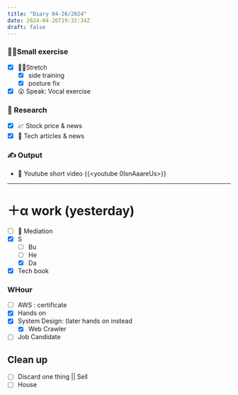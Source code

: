 ```yaml
---
title: "Diary 04-26/2024"  
date: 2024-04-26T19:32:34Z
draft: false
---
```


### 🧘‍♀️Small exercise

- [x]  🧎‍♀️Stretch
    - [x]  side training
    - [x]  posture fix
- [x]  😮 Speak: Vocal exercise

### 👀 Research

- [x]  📈 Stock price & news
- [x]  👾 Tech articles & news

### ✍️ Output

- 🎥 Youtube short video {{<youtube 0IsnAaareUs>}}

---

# ＋α work (yesterday)

- [ ]  🧘 Mediation
- [x]  S
    - [ ]  Bu
    - [ ]  He
    - [x]  Da
- [x]  Tech book

### WHour

- [ ]  AWS : certificate
- [x]  Hands on
- [x]  System Design:  (later hands on instead
    - [x]  Web Crawler
- [ ]  Job Candidate

## Clean up

- [ ]  Discard one thing || Sell
- [ ]  House